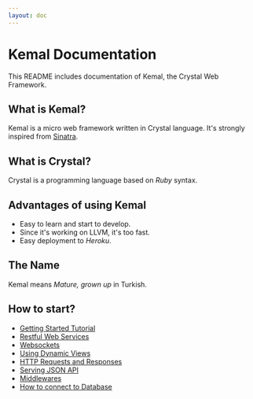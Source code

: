 ```yaml
---
layout: doc
---
```


# Kemal Documentation

This README includes documentation of Kemal, the Crystal Web Framework.

## What is Kemal?

Kemal is a micro web framework written in Crystal language. It's strongly inspired from [Sinatra](www.sinatrarb.com).

## What is Crystal?

Crystal is a programming language based on *Ruby* syntax.

## Advantages of using Kemal

 - Easy to learn and start to develop.
 - Since it's working on LLVM, it's too fast.
 - Easy deployment to *Heroku*.

## The Name

Kemal means *Mature, grown up* in Turkish.

## How to start?

 - [Getting Started Tutorial](./getting_started.md)
 - [Restful Web Services](./rest.md)
 - [Websockets](./websockets.md)
 - [Using Dynamic Views](./views.md)
 - [HTTP Requests and Responses](./http-requests.md)
 - [Serving JSON API](./json.md)
 - [Middlewares](./middlewares.md)
 - [How to connect to Database](https://github.com/sdogruyol/kemal-pg-sample)
